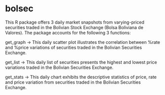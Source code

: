 # bolsec
This R package offers 3 daily market snapshots from varying-priced securities traded in the Bolivian Stock Exchange (Bolsa Boliviana de Valores).
The package accounts for the following 3 functions:

get_graph -> This daily scatter plot illustrates the correlation between %rate and %price variations of securities traded in the Bolivian Securities Exchange.

get_list -> This daily list of securities presents the highest and lowest price variations traded in the Bolivian Securities Exchange.

get_stats -> This daily chart exhibits the descriptive statistics of price, rate and price variation from securities traded in the Bolivian Securities Exchange.
